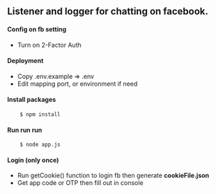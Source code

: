 ## Listener and logger for chatting on facebook.

#### Config on fb setting
- Turn on 2-Factor Auth

#### Deployment
- Copy .env.example => .env
- Edit mapping port, or environment if need

#### Install packages
```
    $ npm install
```

#### Run run run
```
    $ node app.js
```

#### Login (only once)
- Run getCookie() function to login fb then generate __cookieFile.json__
- Get app code or OTP then fill out in console